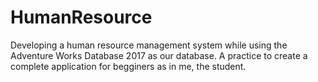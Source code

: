 # HumanResource
Developing a human resource management system while using the Adventure Works Database 2017 as our database. A practice to create a complete application for begginers
as in me, the student.
